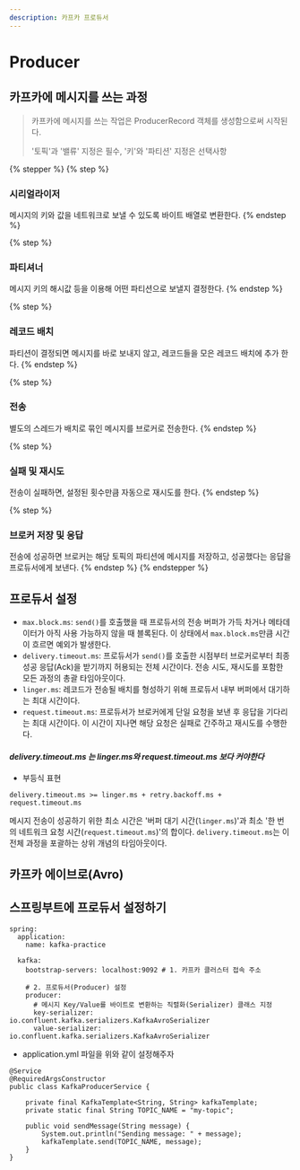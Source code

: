 ```yaml
---
description: 카프카 프로듀서
---
```


# Producer



## 카프카에 메시지를 쓰는 과정&#x20;

> 카프카에 메시지를 쓰는 작업은 ProducerRecord 객체를 생성함으로써 시작된다.&#x20;
>
> '토픽'과 '밸류' 지정은 필수, '키'와 '파티션' 지정은 선택사항

{% stepper %}
{% step %}
### 시리얼라이저

메시지의 키와 값을 네트워크로 보낼 수 있도록 바이트 배열로 변환한다.
{% endstep %}

{% step %}
### 파티셔너

메시지 키의 해시값 등을 이용해 어떤 파티션으로 보낼지 결정한다.
{% endstep %}

{% step %}
### 레코드 배치

파티션이 결정되면 메시지를 바로 보내지 않고, 레코드들을 모은 레코드 배치에 추가 한다.
{% endstep %}

{% step %}
### 전송

별도의 스레드가 배치로 묶인 메시지를 브로커로 전송한다.
{% endstep %}

{% step %}
### 실패 및 재시도

전송이 실패하면, 설정된 횟수만큼 자동으로 재시도를 한다.
{% endstep %}

{% step %}
### 브로커 저장 및 응답

전송에 성공하면 브로커는 해당 토픽의 파티션에 메시지를 저장하고, 성공했다는 응답을 프로듀서에게 보낸다.
{% endstep %}
{% endstepper %}





## 프로듀서 설정

* `max.block.ms`: `send()`를 호출했을 때 프로듀서의 전송 버퍼가 가득 차거나 메타데이터가 아직 사용 가능하지 않을 때 블록된다. 이 상태에서 `max.block.ms`만큼 시간이 흐르면 예외가 발생한다.
* `delivery.timeout.ms`: 프로듀서가 `send()`를 호출한 시점부터 브로커로부터 최종 성공 응답(Ack)을 받기까지 허용되는 전체 시간이다. 전송 시도, 재시도를 포함한 모든 과정의 총괄 타임아웃이다.
* `linger.ms`: 레코드가 전송될 배치를 형성하기 위해 프로듀서 내부 버퍼에서 대기하는 최대 시간이다.
* `request.timeout.ms`: 프로듀서가 브로커에게 단일 요청을 보낸 후 응답을 기다리는 최대 시간이다. 이 시간이 지나면 해당 요청은 실패로 간주하고 재시도를 수행한다.

#### _d**elivery.timeout.ms 는 linger.ms와 request.timeout.ms 보다 커야한다**_

* 부등식 표현

```
delivery.timeout.ms >= linger.ms + retry.backoff.ms + request.timeout.ms
```

메시지 전송이 성공하기 위한 최소 시간은 '버퍼 대기 시간(`linger.ms`)'과 최소 '한 번의 네트워크 요청 시간(`request.timeout.ms`)'의 합이다. `delivery.timeout.ms`는 이 전체 과정을 포괄하는 상위 개념의 타임아웃이다.





## 카프카 에이브로(Avro)







## 스프링부트에  프로듀서 설정하기

```
spring:
  application:
    name: kafka-practice

  kafka:
    bootstrap-servers: localhost:9092 # 1. 카프카 클러스터 접속 주소

    # 2. 프로듀서(Producer) 설정
    producer:
      # 메시지 Key/Value를 바이트로 변환하는 직렬화(Serializer) 클래스 지정
      key-serializer: io.confluent.kafka.serializers.KafkaAvroSerializer
      value-serializer: io.confluent.kafka.serializers.KafkaAvroSerializer
```

* application.yml 파일을 위와 같이 설정해주자



```
@Service
@RequiredArgsConstructor
public class KafkaProducerService {

    private final KafkaTemplate<String, String> kafkaTemplate;
    private static final String TOPIC_NAME = "my-topic";

    public void sendMessage(String message) {
        System.out.println("Sending message: " + message);
        kafkaTemplate.send(TOPIC_NAME, message);
    }
}
```









